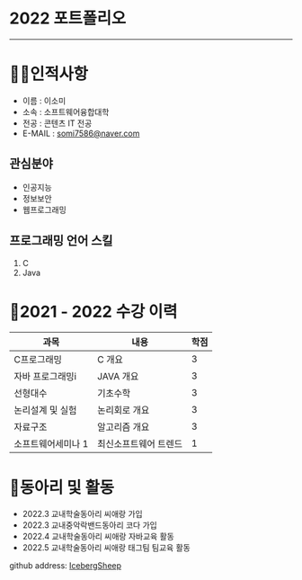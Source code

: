 # 2022 포트폴리오
---
# 🙍‍♀️인적사항
* 이름 : 이소미
* 소속 : 소프트웨어융합대학
* 전공 : 콘텐츠 IT 전공
* E-MAIL : somi7586@naver.com

## 관심분야
* 인공지능
* 정보보안
* 웹프로그래밍

## 프로그래밍 언어 스킬
1. C
2. Java

# 📗2021 - 2022 수강 이력
|과목|내용|학점|
|---|---|---|
|C프로그래밍|C 개요|3|
|자바 프로그래밍i|JAVA 개요|3|
|선형대수|기초수학|3|
|논리설계 및 실험|논리회로 개요|3|
|자료구조|알고리즘 개요|3|
|소프트웨어세미나 1|최신소프트웨어 트렌드|1|

# 📘동아리 및 활동
* 2022.3 교내학술동아리 씨애랑 가입
* 2022.3 교내중악락밴드동아리 코다 가입
* 2022.4 교내학술동아리 씨애랑 자바교육 활동
* 2022.5 교내학술동아리 씨애랑 태그팀 팀교육 활동

github address: [IcebergSheep][github]

[github]:https://github.com/IcebergSheep
